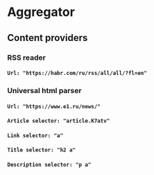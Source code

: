 # Aggregator

## Content providers
 
### RSS reader
#### ``Url: "https://habr.com/ru/rss/all/all/?fl=en"``

### Universal html parser
#### ``Url: "https://www.e1.ru/news/"``
#### ``Article selector: "article.K7atv"``
#### ``Link selector: "a"``
#### ``Title selector: "h2 a"``
#### ``Description selector: "p a"``
